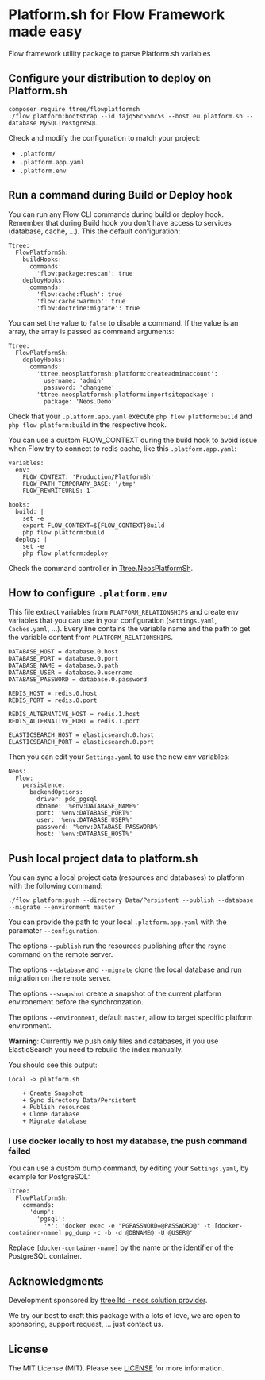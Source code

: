 # Platform.sh for Flow Framework made easy

Flow framework utility package to parse Platform.sh variables

## Configure your distribution to deploy on Platform.sh

    composer require ttree/flowplatformsh
    ./flow platform:bootstrap --id fajq56c55mc5s --host eu.platform.sh --database MySQL|PostgreSQL

Check and modify the configuration to match your project:

- ```.platform/```
- ```.platform.app.yaml```
- ```.platform.env```

## Run a command during Build or Deploy hook

You can run any Flow CLI commands during build or deploy hook. Remember that during Build hook you don't have access to
services (database, cache, ...). This the default configuration:

	Ttree:
      FlowPlatformSh:
        buildHooks:
          commands:
            'flow:package:rescan': true
        deployHooks:
          commands:
            'flow:cache:flush': true
            'flow:cache:warmup': true
            'flow:doctrine:migrate': true

You can set the value to ```false``` to disable a command. If the value is an array, the array is passed as command arguments:

	Ttree:
	  FlowPlatformSh:
		deployHooks:
		  commands:
			'ttree.neosplatformsh:platform:createadminaccount':
			  username: 'admin'
			  password: 'changeme'
			'ttree.neosplatformsh:platform:importsitepackage':
			  package: 'Neos.Demo'

Check that your ```.platform.app.yaml``` execute ```php flow platform:build``` and ```php flow platform:build``` in the respective hook.

You can use a custom FLOW_CONTEXT during the build hook to avoid issue when Flow try to connect to redis cache, like this ```.platform.app.yaml```:

	variables:
      env:
        FLOW_CONTEXT: 'Production/PlatformSh'
        FLOW_PATH_TEMPORARY_BASE: '/tmp'
        FLOW_REWRITEURLS: 1
        
	hooks:
	  build: |
		set -e
		export FLOW_CONTEXT=${FLOW_CONTEXT}Build
		php flow platform:build
	  deploy: |
		set -e
		php flow platform:deploy

Check the command controller in [Ttree.NeosPlatformSh](https://github.com/ttreeagency/NeosPlatformSh).

## How to configure ```.platform.env```

This file extract variables from ```PLATFORM_RELATIONSHIPS``` and create env variables that you can use in 
your configuration (```Settings.yaml```, ```Caches.yaml```, ...). Every line contains the variable name and the
path to get the variable content from ```PLATFORM_RELATIONSHIPS```.

    DATABASE_HOST = database.0.host
    DATABASE_PORT = database.0.port
    DATABASE_NAME = database.0.path
    DATABASE_USER = database.0.username
    DATABASE_PASSWORD = database.0.password
    
    REDIS_HOST = redis.0.host
    REDIS_PORT = redis.0.port

    REDIS_ALTERNATIVE_HOST = redis.1.host
    REDIS_ALTERNATIVE_PORT = redis.1.port
    
    ELASTICSEARCH_HOST = elasticsearch.0.host
    ELASTICSEARCH_PORT = elasticsearch.0.port
    
Then you can edit your ```Settings.yaml``` to use the new env variables:

    Neos:
      Flow:
        persistence:
          backendOptions:
            driver: pdo_pgsql
            dbname: '%env:DATABASE_NAME%'
            port: '%env:DATABASE_PORT%'
            user: '%env:DATABASE_USER%'
            password: '%env:DATABASE_PASSWORD%'
            host: '%env:DATABASE_HOST%'

## Push local project data to platform.sh

You can sync a local project data (resources and databases) to platform with the following command:

    ./flow platform:push --directory Data/Persistent --publish --database --migrate --environment master
    
You can provide the path to your local ```.platform.app.yaml``` with the paramater ```--configuration```. 

The options ```--publish``` run the resources publishing after the rsync command on the remote server.

The options ```--database``` and ```--migrate``` clone the local database and run migration on the remote server.

The options ```--snapshot``` create a snapshot of the current platform environement before the synchronzation.

The options ```--environment```, default ```master```, allow to target specific platform environment.

**Warning**: Currently we push only files and databases, if you use ElasticSearch you need to rebuild the index manually.

You should see this output:

    Local -> platform.sh
    
        + Create Snapshot
        + Sync directory Data/Persistent
        + Publish resources
        + Clone database
        + Migrate database

### I use docker locally to host my database, the push command failed

You can use a custom dump command, by editing your ```Settings.yaml```, by example for PostgreSQL:

	Ttree:
      FlowPlatformSh:
        commands:
          'dump':
            'pgsql':
              '*': 'docker exec -e "PGPASSWORD=@PASSWORD@" -t [docker-container-name] pg_dump -c -b -d @DBNAME@ -U @USER@'

Replace ```[docker-container-name]``` by the name or the identifier of the PostgreSQL container.

## Acknowledgments

Development sponsored by [ttree ltd - neos solution provider](http://ttree.ch).

We try our best to craft this package with a lots of love, we are open to sponsoring, support request, ... just contact us.

## License

The MIT License (MIT). Please see [LICENSE](LICENSE) for more information.
